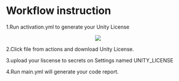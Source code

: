 # Workflow instruction

1.Run activation.yml to generate your Unity License

<p align="center">
  <img src=https://user-images.githubusercontent.com/69992661/143150566-aa50541a-4fd2-4c14-a3d3-8172186390c1.PNG>
</p>

2.Click file from actions and download Unity License.

3.upload your liscense to secrets on Settings named UNITY_LICENSE

4.Run main.yml will generate your code report.




